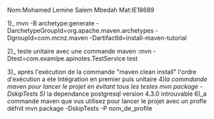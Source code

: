 Nom:Mohamed Lemine Salem Mbedah
Mat:IE18689

1)_ mvn -B archetype:generate
-DarchetypeGroupId=org.apache.maven.archetypes
-DgroupId=com.mcnz.maven
-DartifactId=install-maven-tutorial

2)_ teste unitaire avec une commande maven :mvn -Dtest=com.examlpe.apinotes.TestService test

3)_ aprés l'exécution de la commande "maven clean install" l'ordre d'exécution a ete Intégration en premier puis unitaire
4)_la commdande maven pour lancer le projet en évitant tous les testes mvn package -DskipTests
5)_ la dependance postgresql version 4.3.0 introuvable
6)_a commande maven que vus utilisez pour lancer le projet avec un profle défnit  mvn package -DskipTests -P nom_de_profile